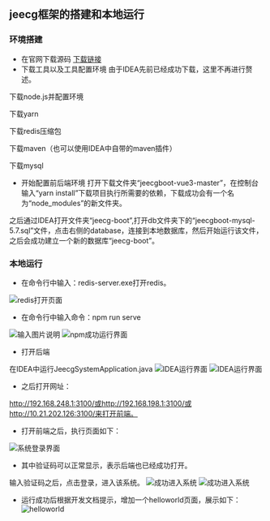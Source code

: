 ## jeecg框架的搭建和本地运行
### 环境搭建
-  在官网下载源码
[下载链接](http://www.jeecg.com/download)
-  下载工具以及工具配置环境
由于IDEA先前已经成功下载，这里不再进行赘述。

下载node.js并配置环境

下载yarn

下载redis压缩包

下载maven（也可以使用IDEA中自带的maven插件）

下载mysql

-  开始配置前后端环境
打开下载文件夹“jeecgboot-vue3-master”，在控制台输入“yarn install”下载项目执行所需要的依赖，下载成功会有一个名为“node_modules”的新文件夹。

之后通过IDEA打开文件夹“jeecg-boot”,打开db文件夹下的“jeecgboot-mysql-5.7.sql”文件，点击右侧的database，连接到本地数据库，然后开始运行该文件，之后会成功建立一个新的数据库“jeecg-boot”。
### 本地运行
-  在命令行中输入：redis-server.exe打开redis。

![redis打开页面](https://images.gitee.com/uploads/images/2022/0607/164040_88a787f9_5361430.png "redis-server.png")
-  在命令行中输入命令：npm run serve

![输入图片说明](https://images.gitee.com/uploads/images/2022/0607/164054_afb8413e_5361430.png "npm run dev 2022_6_7 16_27_43.png")
![npm成功运行界面](https://images.gitee.com/uploads/images/2022/0607/164105_2f7884c7_5361430.png "npm run dev 2022_6_7 16_28_43.png")
-  打开后端

在IDEA中运行JeecgSystemApplication.java
![IDEA运行界面](https://images.gitee.com/uploads/images/2022/0607/164149_238a0b7b_5361430.png "jeecg-boot-parent – JeecgSystemApplication.java [jeecg-boot-module-system] Administrator 2022_6_7 16_27_22.png")
![IDEA运行界面](https://images.gitee.com/uploads/images/2022/0607/164149_238a0b7b_5361430.png "jeecg-boot-parent – JeecgSystemApplication.java [jeecg-boot-module-system] Administrator 2022_6_7 16_27_22.png")
-  之后打开网址：

http://192.168.248.1:3100/或http://192.168.198.1:3100/或http://10.21.202.126:3100/来打开前端。
-  打开前端之后，执行页面如下：

![系统登录界面](https://images.gitee.com/uploads/images/2022/0607/164328_3b116b27_5361430.png "登录 - JeecgBoot 企业级低代码平台 - Google Chrome 2022_6_7 16_31_54.png")
-  其中验证码可以正常显示，表示后端也已经成功打开。

输入验证码之后，点击登录，进入该系统。
![成功进入系统](https://images.gitee.com/uploads/images/2022/0607/164438_b0fbf3c2_5361430.png "登录 - JeecgBoot 企业级低代码平台 - Google Chrome 2022_6_7 16_32_08.png")
![成功进入系统](https://images.gitee.com/uploads/images/2022/0607/164450_80ab8e50_5361430.png "登录 - JeecgBoot 企业级低代码平台 - Google Chrome 2022_6_7 16_32_30.png")
-  运行成功后根据开发文档提示，增加一个helloworld页面，展示如下：
![helloworld](https://user-images.githubusercontent.com/83084341/172530370-54b5904b-2b8e-4e63-a1df-1a79bb795a7b.png)

